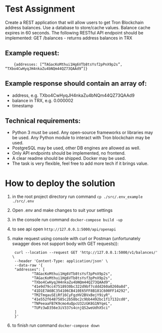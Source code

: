 # Test Assignment

Create a REST application that will allow users to get Tron Blockchain address balances. Use a database to store/cache values. Balance cache expires in 60 seconds.
The following RESTful API endpoint should be implemented: GET /balances - returns address balances in TRX

## Example request:
        {addresses: [“TAGacKoMthui1Hg6VTb8tsYsf2pPnX9p2s”, “TXbo4CwHyqJH4nkaZu4bNQm44QZ73QAAd9”]}

## Example response should contain an array of:
- address, e.g. TXbo4CwHyqJH4nkaZu4bNQm44QZ73QAAd9
- balance in TRX, e.g. 0.000002
- timestamp


## Technical requirements:
- Python 3 must be used. Any open-source frameworks or libraries may be used. Any Python module to interact with Tron blockchain may be used.
- PostgreSQL may be used, other DB engines are allowed as well.
- Only API endpoints should be implemented, no frontend.
- A clear readme should be shipped. Docker may be used.
- The task is very flexible, feel free to add more tech if it brings value.


# How to deploy the solution

1. in the root project directory run command `cp ./src/.env_example ./src/.env` 
2. Open .env and make changes to suit your settings
3. in the console run command `docker-compose build -up`
4. to see api open `http://127.0.0.1:5000/api/openapi`
5. make request using console with curl or Postman (unfortunately swagger does not support body with GET requests)):

        curl --location --request GET 'http://127.0.0.1:5000/v1/balances/' \
        --header 'Content-Type: application/json' \
        --data-raw '{
        "addresses": [
                "TAGacKoMthui1Hg6VTb8tsYsf3pPnX9p2s",
                "TAGacKoMthui1Hg6VTb8tsYsf3pPnX9p2s",
                "TXbo4CwHyqJH4nkaZu4bNQm44QZ73QAAd9",
                "41e9d79cc47518930bc322d9bf7cddd260a0260a8d",
                "41D1E7A6BC354106CB410E65FF8B181C600FF14292",
                "TM2TmqauSEiRf16CyFgzHV2BVxBejY9iyR",
                "41e552f6487585c2b58bc2c9bb4492bc1f17132cd0",
                "TNPeeaaFB7K9cmo4uQpcU32zGK8G1NYqeL",
                "TUPz3wD356e3iV337s4cnjQS2weUdhX5ci"
        ]
        }'
6. to finish run command `docker-compose down`
